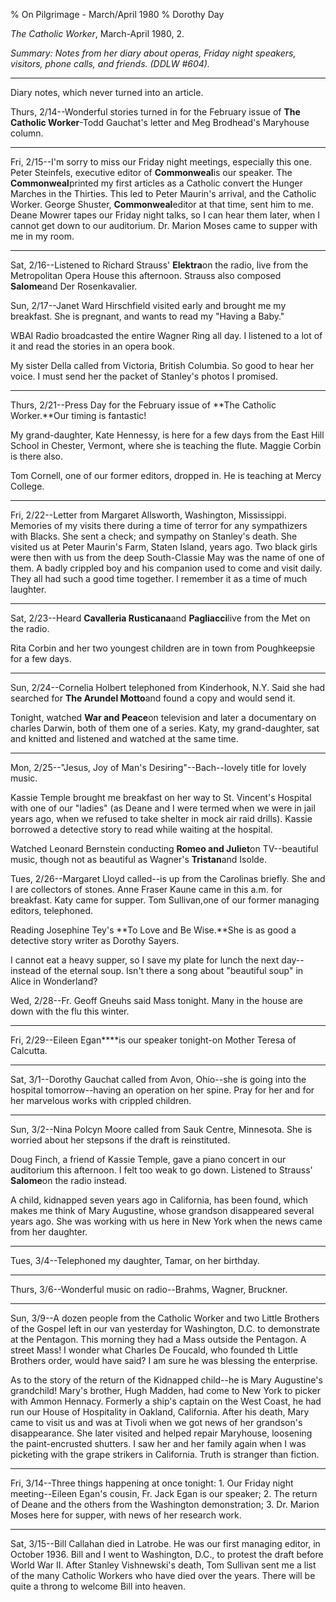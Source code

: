 % On Pilgrimage - March/April 1980
% Dorothy Day

*The Catholic Worker*, March-April 1980, 2.

*Summary: Notes from her diary about operas, Friday night speakers,
visitors, phone calls, and friends. (DDLW \#604).*

****

Diary notes, which never turned into an article.

Thurs, 2/14--Wonderful stories turned in for the February issue of **The
Catholic Worker**-Todd Gauchat's letter and Meg Brodhead's Maryhouse
column.

****

Fri, 2/15--I'm sorry to miss our Friday night meetings, especially this
one. Peter Steinfels, executive editor of **Commonweal**is our speaker.
The **Commonweal**printed my first articles as a Catholic convert the
Hunger Marches in the Thirties. This led to Peter Maurin's arrival, and
the Catholic Worker. George Shuster, **Commonweal**editor at that time,
sent him to me. Deane Mowrer tapes our Friday night talks, so I can hear
them later, when I cannot get down to our auditorium. Dr. Marion Moses
came to supper with me in my room.

****

Sat, 2/16--Listened to Richard Strauss' **Elektra**on the radio, live
from the Metropolitan Opera House this afternoon. Strauss also composed
**Salome**and Der Rosenkavalier.

Sun, 2/17--Janet Ward Hirschfield visited early and brought me my
breakfast. She is pregnant, and wants to read my "Having a Baby."

WBAI Radio broadcasted the entire Wagner Ring all day. I listened to a
lot of it and read the stories in an opera book.

My sister Della called from Victoria, British Columbia. So good to hear
her voice. I must send her the packet of Stanley's photos I promised.

****

Thurs, 2/21--Press Day for the February issue of **The Catholic
Worker.**Our timing is fantastic!

My grand-daughter, Kate Hennessy, is here for a few days from the East
Hill School in Chester, Vermont, where she is teaching the flute. Maggie
Corbin is there also.

Tom Cornell, one of our former editors, dropped in. He is teaching at
Mercy College.

****

Fri, 2/22--Letter from Margaret Allsworth, Washington, Mississippi.
Memories of my visits there during a time of terror for any sympathizers
with Blacks. She sent a check; and sympathy on Stanley's death. She
visited us at Peter Maurin's Farm, Staten Island, years ago. Two black
girls were then with us from the deep South-Classie May was the name of
one of them. A badly crippled boy and his companion used to come and
visit daily. They all had such a good time together. I remember it as a
time of much laughter.

****

Sat, 2/23--Heard **Cavalleria Rusticana**and **Pagliacci**live from the
Met on the radio.

Rita Corbin and her two youngest children are in town from Poughkeepsie
for a few days.

****

Sun, 2/24--Cornelia Holbert telephoned from Kinderhook, N.Y. Said she
had searched for **The Arundel Motto**and found a copy and would send
it.

Tonight, watched **War and Peace**on television and later a documentary
on charles Darwin, both of them one of a series. Katy, my
grand-daughter, sat and knitted and listened and watched at the same
time.

****

Mon, 2/25--"Jesus, Joy of Man's Desiring"--Bach--lovely title for lovely
music.

Kassie Temple brought me breakfast on her way to St. Vincent's Hospital
with one of our "ladies" (as Deane and I were termed when we were in
jail years ago, when we refused to take shelter in mock air raid
drills). Kassie borrowed a detective story to read while waiting at the
hospital.

Watched Leonard Bernstein conducting **Romeo and Juliet**on
TV--beautiful music, though not as beautiful as Wagner's **Tristan**and
Isolde.

Tues, 2/26--Margaret Lloyd called--is up from the Carolinas briefly. She
and I are collectors of stones. Anne Fraser Kaune came in this a.m. for
breakfast. Katy came for supper. Tom Sullivan,one of our former managing
editors, telephoned.

Reading Josephine Tey's **To Love and Be Wise.**She is as good a
detective story writer as Dorothy Sayers.

I cannot eat a heavy supper, so I save my plate for lunch the next
day--instead of the eternal soup. Isn't there a song about "beautiful
soup" in Alice in Wonderland?

Wed, 2/28--Fr. Geoff Gneuhs said Mass tonight. Many in the house are
down with the flu this winter.

****

Fri, 2/29--Eileen Egan****is our speaker tonight-on Mother Teresa of
Calcutta.

****

Sat, 3/1--Dorothy Gauchat called from Avon, Ohio--she is going into the
hospital tomorrow--having an operation on her spine. Pray for her and
for her marvelous works with crippled children.

****

Sun, 3/2--Nina Polcyn Moore called from Sauk Centre, Minnesota. She is
worried about her stepsons if the draft is reinstituted.

Doug Finch, a friend of Kassie Temple, gave a piano concert in our
auditorium this afternoon. I felt too weak to go down. Listened to
Strauss' **Salome**on the radio instead.

A child, kidnapped seven years ago in California, has been found, which
makes me think of Mary Augustine, whose grandson disappeared several
years ago. She was working with us here in New York when the news came
from her daughter.

****

Tues, 3/4--Telephoned my daughter, Tamar, on her birthday.

****

Thurs, 3/6--Wonderful music on radio--Brahms, Wagner, Bruckner.

****

Sun, 3/9--A dozen people from the Catholic Worker and two Little
Brothers of the Gospel left in our van yesterday for Washington, D.C. to
demonstrate at the Pentagon. This morning they had a Mass outside the
Pentagon. A street Mass! I wonder what Charles De Foucald, who founded
th Little Brothers order, would have said? I am sure he was blessing the
enterprise.

As to the story of the return of the Kidnapped child--he is Mary
Augustine's grandchild! Mary's brother, Hugh Madden, had come to New
York to picker with Ammon Hennacy. Formerly a ship's captain on the West
Coast, he had run our House of Hospitality in Oakland, California. After
his death, Mary came to visit us and was at Tivoli when we got news of
her grandson's disappearance. She later visited and helped repair
Maryhouse, loosening the paint-encrusted shutters. I saw her and her
family again when I was picketing with the grape strikers in California.
Truth is stranger than fiction.

****

Fri, 3/14--Three things happening at once tonight: 1. Our Friday night
meeting--Eileen Egan's cousin, Fr. Jack Egan is our speaker; 2. The
return of Deane and the others from the Washington demonstration; 3. Dr.
Marion Moses here for supper, with news of her research work.

****

Sat, 3/15--Bill Callahan died in Latrobe. He was our first managing
editor, in October 1936. Bill and I went to Washington, D.C., to protest
the draft before World War II. After Stanley Vishnewski's death, Tom
Sullivan sent me a list of the many Catholic Workers who have died over
the years. There will be quite a throng to welcome Bill into heaven.
